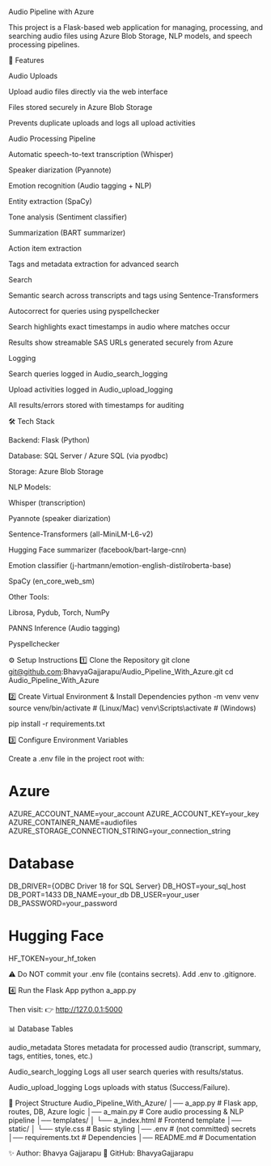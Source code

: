 Audio Pipeline with Azure

This project is a Flask-based web application for managing, processing, and searching audio files using Azure Blob Storage, NLP models, and speech processing pipelines.

🚀 Features

Audio Uploads

Upload audio files directly via the web interface

Files stored securely in Azure Blob Storage

Prevents duplicate uploads and logs all upload activities

Audio Processing Pipeline

Automatic speech-to-text transcription (Whisper)

Speaker diarization (Pyannote)

Emotion recognition (Audio tagging + NLP)

Entity extraction (SpaCy)

Tone analysis (Sentiment classifier)

Summarization (BART summarizer)

Action item extraction

Tags and metadata extraction for advanced search

Search

Semantic search across transcripts and tags using Sentence-Transformers

Autocorrect for queries using pyspellchecker

Search highlights exact timestamps in audio where matches occur

Results show streamable SAS URLs generated securely from Azure

Logging

Search queries logged in Audio_search_logging

Upload activities logged in Audio_upload_logging

All results/errors stored with timestamps for auditing

🛠️ Tech Stack

Backend: Flask (Python)

Database: SQL Server / Azure SQL (via pyodbc)

Storage: Azure Blob Storage

NLP Models:

Whisper (transcription)

Pyannote (speaker diarization)

Sentence-Transformers (all-MiniLM-L6-v2)

Hugging Face summarizer (facebook/bart-large-cnn)

Emotion classifier (j-hartmann/emotion-english-distilroberta-base)

SpaCy (en_core_web_sm)

Other Tools:

Librosa, Pydub, Torch, NumPy

PANNS Inference (Audio tagging)

Pyspellchecker

⚙️ Setup Instructions
1️⃣ Clone the Repository
git clone git@github.com:BhavyaGajjarapu/Audio_Pipeline_With_Azure.git
cd Audio_Pipeline_With_Azure

2️⃣ Create Virtual Environment & Install Dependencies
python -m venv venv
source venv/bin/activate   # (Linux/Mac)
venv\Scripts\activate      # (Windows)

pip install -r requirements.txt

3️⃣ Configure Environment Variables

Create a .env file in the project root with:

# Azure
AZURE_ACCOUNT_NAME=your_account
AZURE_ACCOUNT_KEY=your_key
AZURE_CONTAINER_NAME=audiofiles
AZURE_STORAGE_CONNECTION_STRING=your_connection_string

# Database
DB_DRIVER={ODBC Driver 18 for SQL Server}
DB_HOST=your_sql_host
DB_PORT=1433
DB_NAME=your_db
DB_USER=your_user
DB_PASSWORD=your_password

# Hugging Face
HF_TOKEN=your_hf_token


⚠️ Do NOT commit your .env file (contains secrets). Add .env to .gitignore.

4️⃣ Run the Flask App
python a_app.py


Then visit: 👉 http://127.0.0.1:5000

📊 Database Tables

audio_metadata
Stores metadata for processed audio (transcript, summary, tags, entities, tones, etc.)

Audio_search_logging
Logs all user search queries with results/status.

Audio_upload_logging
Logs uploads with status (Success/Failure).

📂 Project Structure
Audio_Pipeline_With_Azure/
│── a_app.py          # Flask app, routes, DB, Azure logic
│── a_main.py         # Core audio processing & NLP pipeline
│── templates/
│   └── a_index.html  # Frontend template
│── static/
│   └── style.css     # Basic styling
│── .env              # (not committed) secrets
│── requirements.txt  # Dependencies
│── README.md         # Documentation

✨ Author: Bhavya Gajjarapu
🔗 GitHub: BhavyaGajjarapu